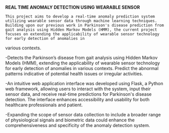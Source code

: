 **REAL TIME ANOMALY DETECTION USING WEARABLE SENSOR**

 
    This project aims to develop a real-time anomaly prediction system utilizing wearable sensor data through machine learning techniques. Building upon our previous work in Parkinson's disease prediction from gait analysis using Hidden Markov Models (HMM), the current project focuses on extending the applicability of wearable sensor technology for early detection of anomalies in
various contexts.
 
   -Detects the Parkinson’s disease from gait analysis using Hidden Markov Models (HMM), extending the applicability of wearable sensor technology for early detection of anomalies in various contexts. 
   Predict the abnormal patterns indicative of potential health issues or irregular activities.
 
   -An intuitive web application interface was developed using Flask, a Python web framework, allowing users to interact with the system, input their sensor data, and receive real-time predictions for Parkinson's disease detection. The interface enhances accessibility and usability for both healthcare professionals and patient.

   -Expanding the scope of sensor data collection to include a broader range of physiological signals and biometric data could enhance the comprehensiveness and specificity of the anomaly detection system.
